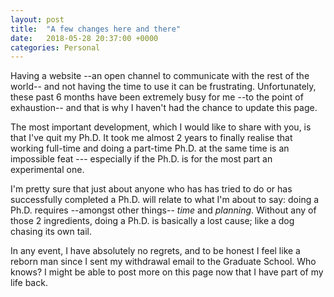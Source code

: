 ```yaml
---
layout: post
title:  "A few changes here and there"
date:   2018-05-28 20:37:00 +0000
categories: Personal
---
```


<!--<div class="overflow">
<img src="https://pgalatis.github.io/images/KTM.jpg" title="KTM">
</div>-->

Having a website --an open channel to communicate with the rest of the world-- and not having the time to use it can be frustrating. Unfortunately, these past 6 months have been extremely busy for me --to the point of exhaustion-- and that is why I haven't had the chance to update this page.

The most important development, which I would like to share with you, is that I've quit my Ph.D. It took me almost 2 years to finally realise that working full-time and doing a part-time Ph.D. at the same time is an impossible feat --- especially if the Ph.D. is for the most part an experimental one. 

I'm pretty sure that just about anyone who has has tried to do or has successfully completed a Ph.D. will relate to what I'm about to say: doing a Ph.D. requires --amongst other things-- *time* and *planning*. Without any of those 2 ingredients, doing a Ph.D. is basically a lost cause; like a dog chasing its own tail. 

In any event, I have absolutely no regrets, and to be honest I feel like a reborn man since I sent my withdrawal email to the Graduate School. Who knows? I might be able to post more on this page now that I have part of my life back.  
